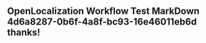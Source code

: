 <properties
ms.topic="hero-topic"
ms.test1="hero-topic"
ms.test2="test"/>

## OpenLocalization Workflow Test MarkDown 4d6a8287-0b6f-4a8f-bc93-16e46011eb6d thanks!
